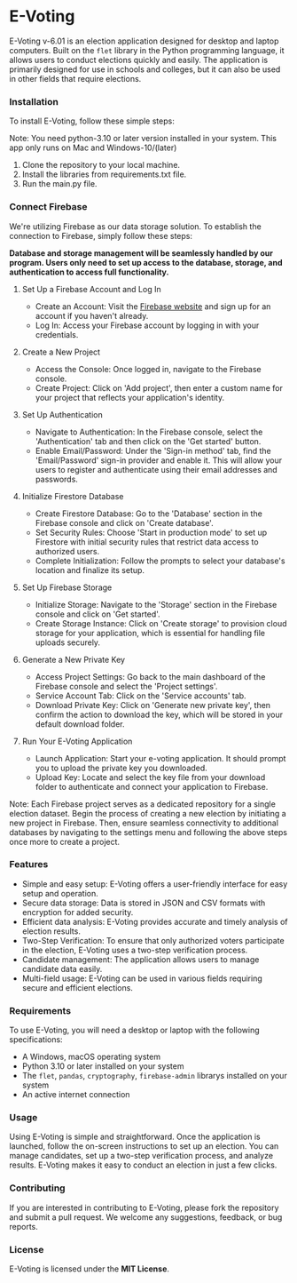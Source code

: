 # E-Voting

E-Voting v-6.01 is an election application designed for desktop and laptop computers. Built on the `flet` library in the Python programming language, it allows users to conduct elections quickly and easily. The application is primarily designed for use in schools and colleges, but it can also be used in other fields that require elections.


### Installation

To install E-Voting, follow these simple steps:

Note: You need python-3.10 or later version installed in your system.
This app only runs on Mac and Windows-10/(later)

1. Clone the repository to your local machine.
2. Install the libraries from requirements.txt file.
3. Run the main.py file.

### Connect Firebase

We're utilizing Firebase as our data storage solution. To establish the connection to Firebase, simply follow these steps:

__Database and storage management will be seamlessly handled by our program. Users only need to set up access to the database, storage, and authentication to access full functionality.__


1. Set Up a Firebase Account and Log In 
   - Create an Account: Visit the [Firebase website](https://firebase.google.com) and sign up for an account if you haven't already.
   - Log In: Access your Firebase account by logging in with your credentials.


2. Create a New Project 
   - Access the Console: Once logged in, navigate to the Firebase console.
   - Create Project: Click on 'Add project', then enter a custom name for your project that reflects your application's identity.


3. Set Up Authentication
   - Navigate to Authentication: In the Firebase console, select the 'Authentication' tab and then click on the 'Get started' button.
   - Enable Email/Password: Under the 'Sign-in method' tab, find the 'Email/Password' sign-in provider and enable it. This will allow your users to register and authenticate using their email addresses and passwords.


4. Initialize Firestore Database
   - Create Firestore Database: Go to the 'Database' section in the Firebase console and click on 'Create database'.
   - Set Security Rules: Choose 'Start in production mode' to set up Firestore with initial security rules that restrict data access to authorized users.
   - Complete Initialization: Follow the prompts to select your database's location and finalize its setup.


5. Set Up Firebase Storage
   - Initialize Storage: Navigate to the 'Storage' section in the Firebase console and click on 'Get started'.
   - Create Storage Instance: Click on 'Create storage' to provision cloud storage for your application, which is essential for handling file uploads securely.


6. Generate a New Private Key
   - Access Project Settings: Go back to the main dashboard of the Firebase console and select the 'Project settings'.
   - Service Account Tab: Click on the 'Service accounts' tab.
   - Download Private Key: Click on 'Generate new private key', then confirm the action to download the key, which will be stored in your default download folder.


7. Run Your E-Voting Application 
   - Launch Application: Start your e-voting application. It should prompt you to upload the private key you downloaded.
   - Upload Key: Locate and select the key file from your download folder to authenticate and connect your application to Firebase.


Note: Each Firebase project serves as a dedicated repository for a single election dataset. Begin the process of creating a new election by initiating a new project in Firebase. Then, ensure seamless connectivity to additional databases by navigating to the settings menu and following the above steps once more to create a project.
### Features

- Simple and easy setup: E-Voting offers a user-friendly interface for easy setup and operation.
- Secure data storage: Data is stored in JSON and CSV formats with encryption for added security.
- Efficient data analysis: E-Voting provides accurate and timely analysis of election results.
- Two-Step Verification: To ensure that only authorized voters participate in the election, E-Voting uses a two-step verification process.
- Candidate management: The application allows users to manage candidate data easily.
- Multi-field usage: E-Voting can be used in various fields requiring secure and efficient elections.

### Requirements

To use E-Voting, you will need a desktop or laptop with the following specifications:

- A Windows, macOS operating system
- Python 3.10 or later installed on your system
- The `flet`, `pandas`, `cryptography`, `firebase-admin` librarys installed on your system
- An active internet connection

### Usage

Using E-Voting is simple and straightforward. Once the application is launched, follow the on-screen instructions to set up an election. You can manage candidates, set up a two-step verification process, and analyze results. E-Voting makes it easy to conduct an election in just a few clicks.

### Contributing

If you are interested in contributing to E-Voting, please fork the repository and submit a pull request. We welcome any suggestions, feedback, or bug reports.

### License
E-Voting is licensed under the **MIT License**.
